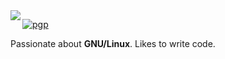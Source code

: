 <img align="left" src="https://orhun.dev/img/crow.png">

[![pgp](https://img.shields.io/badge/pgp-0xF1572921791E9010-313131?style=flat-square&labelColor=313131&color=313131)](https://github.com/orhun.gpg)    

Passionate about **GNU/Linux**. Likes to write code.
